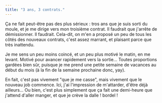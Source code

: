 ```yaml
---
title: "3 ans, 3 contrats."
---
```


Ça ne fait peut-être pas des plus sérieux : tros ans que je suis sorti du
moule, et je me dirige vers mon troisième contrat. Il faudrait que j'arrête de
démissionner. Il faudrait. Cela-dit, on m'en a proposé un peu de tous les
côtés des nouveaux contrats, c'est assez marrant, et plaisant parce que très
inattendu.

Je me sens un peu moins coincé, et un peu plus motivé le matin, en me levant.
Motivé pour avancer rapidement vers la sortie... Toutes proportions gardées
bien sûr, puisque je me prend une petite semaine de vacances au début du mois
(à la fin de la semaine prochaine donc, yay).

En fait, c'est pas vivement "que je me casse", mais vivement que le nouveau
job commence. Ici, j'ai l'impression de m'attarder, d'être déjà ailleurs... Ou
bien, c'est plus simplement que ça fait une demi-heure que j'attend d'aller
manger, et que je crève la dalle ! bordel !

